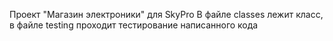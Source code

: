 Проект "Магазин электроники" для SkyPro
В файле classes лежит класс, в файле testing проходит тестирование написанного кода
